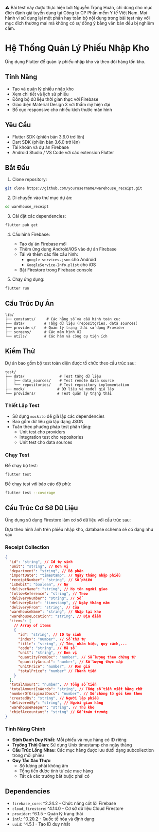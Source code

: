 ⚠️ Bài test này được thực hiện bởi Nguyễn Trọng Huân, chỉ dùng cho mục đích đánh giá tuyển dụng tại Công ty CP Phần mềm Y tế Việt Nam. Mọi hành vi sử dụng lại một phần hay toàn bộ nội dung trong bài test này với mục đích thương mại mà không có sự đồng ý bằng văn bản đều bị nghiêm cấm.

# Hệ Thống Quản Lý Phiếu Nhập Kho

Ứng dụng Flutter để quản lý phiếu nhập kho và theo dõi hàng tồn kho.

## Tính Năng

- Tạo và quản lý phiếu nhập kho
- Xem chi tiết và lịch sử phiếu
- Đồng bộ dữ liệu thời gian thực với Firebase
- Giao diện Material Design 3 với thẩm mỹ hiện đại
- Bố cục responsive cho nhiều kích thước màn hình

## Yêu Cầu

- Flutter SDK (phiên bản 3.6.0 trở lên)
- Dart SDK (phiên bản 3.6.0 trở lên)
- Tài khoản và dự án Firebase
- Android Studio / VS Code với các extension Flutter

## Bắt Đầu

1. Clone repository:

```bash
git clone https://github.com/yourusername/warehouse_receipt.git
```

2. Di chuyển vào thư mục dự án:

```bash
cd warehouse_receipt
```

3. Cài đặt các dependencies:

```bash
flutter pub get
```

4. Cấu hình Firebase:

   - Tạo dự án Firebase mới
   - Thêm ứng dụng Android/iOS vào dự án Firebase
   - Tải và thêm các file cấu hình:
     - `google-services.json` cho Android
     - `GoogleService-Info.plist` cho iOS
   - Bật Firestore trong Firebase console

5. Chạy ứng dụng:

```bash
flutter run
```

## Cấu Trúc Dự Án

```
lib/
├── constants/     # Các hằng số và cấu hình toàn cục
├── data/         # Tầng dữ liệu (repositories, data sources)
├── providers/    # Quản lý trạng thái sử dụng Provider
├── screens/      # Các màn hình UI
└── utils/        # Các hàm và công cụ tiện ích
```

## Kiểm Thử

Dự án bao gồm bộ test toàn diện được tổ chức theo cấu trúc sau:

```
test/
├── data/                # Test tầng dữ liệu
│   ├── data_sources/    # Test remote data source
│   └── repositories/    # Test repository implementation
├── mock/               # Dữ liệu và model giả lập
└── providers/          # Test quản lý trạng thái
```

### Thiết Lập Test

- Sử dụng `mockito` để giả lập các dependencies
- Bao gồm dữ liệu giả lập dạng JSON
- Tuân theo phương pháp test phân tầng:
  - Unit test cho providers
  - Integration test cho repositories
  - Unit test cho data sources

### Chạy Test

Để chạy bộ test:

```bash
flutter test
```

Để chạy test với báo cáo độ phủ:

```bash
flutter test --coverage
```

## Cấu Trúc Cơ Sở Dữ Liệu

Ứng dụng sử dụng Firestore làm cơ sở dữ liệu với cấu trúc sau:

Dựa theo hình ảnh trên phiếu nhập kho, database schema sẽ có dạng như sau

### Receipt Collection

```json
{
  "id": "string", // Id tự sinh
  "unit": "string", // Đơn vị
  "department": "string", // Bộ phận
  "importDate": "timestamp", // Ngày tháng nhập phiếu
  "receiptNumber": "string", // Số phiếu
  "isDebit": "boolean", // Nợ
  "deliverName": "string", // Họ tên người giao
  "followReference": "string", // Theo
  "deliveryNumber": "string", // Số
  "deliveryDate": "timestamp", // Ngày tháng năm
  "deliveryFrom": "string", // Của
  "warehouseName": "string", // Nhập tại kho
  "warehouseLocation": "string", // Địa điểm
  "items": [
    // Array of items
    {
      "id": "string", // ID tự sinh
      "index": "number", // Số thứ tự
      "title": "string", // Tên, nhãn hiệu, quy cách,...
      "code": "string", // Mã số
      "unit": "string", // Đơn vị
      "quantityFromDoc": "number", // Số lượng theo chứng từ
      "quantityActual": "number", // Số lượng thực cấp
      "unitPrice": "number", // Đơn giá
      "totalPrice": "number" // Thành tiền
    }
  ],
  "totalAmount": "number", // Tổng số tiền
  "totalAmountInWords": "string", // Tổng số tiền viết bằng chữ
  "numberOfOriginalDocs": "number", // Số chứng từ gốc kèm theo
  "createdBy": "string", // Người lập phiếu
  "deliveredBy": "string", // Người giao hàng
  "warehouseKeeper": "string", // Thủ kho
  "chiefAccountant": "string" // Kế toán trưởng
}
```

### Tính Năng Chính

- **Định Danh Duy Nhất**: Mỗi phiếu và mục hàng có ID riêng
- **Trường Thời Gian**: Sử dụng Unix timestamp cho ngày tháng
- **Cấu Trúc Lồng Nhau**: Các mục hàng được lưu dưới dạng subcollection trong mỗi phiếu
- **Quy Tắc Xác Thực**:
  - Số lượng phải không âm
  - Tổng tiền được tính từ các mục hàng
  - Tất cả các trường bắt buộc phải có

## Dependencies

- `firebase_core`: ^2.24.2 - Chức năng cốt lõi Firebase
- `cloud_firestore`: ^4.14.0 - Cơ sở dữ liệu Cloud Firestore
- `provider`: ^6.1.5 - Quản lý trạng thái
- `intl`: ^0.20.2 - Quốc tế hóa và định dạng
- `uuid`: ^4.5.1 - Tạo ID duy nhất
